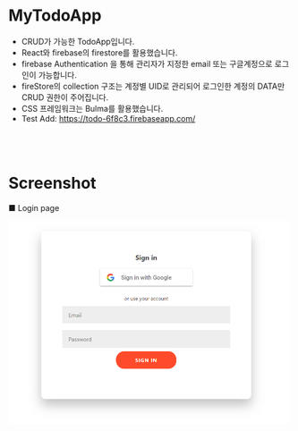 # MyTodoApp
* CRUD가 가능한 TodoApp입니다.
* React와 firebase의 firestore를 활용했습니다.
* firebase Authentication 을 통해 관리자가 지정한 email 또는 구글계정으로 로그인이 가능합니다.
* fireStore의 collection 구조는 계정별 UID로 관리되어 로그인한 계정의 DATA만 CRUD 권한이 주어집니다.
* CSS 프레임워크는 Bulma를 활용했습니다.
* Test Add: https://todo-6f8c3.firebaseapp.com/
<br><br><br><br>

# Screenshot

■ Login page

<div>
    <img src='./p_image/login.PNG' />
</div>
<br><br><br><br>

